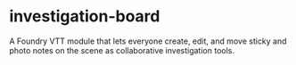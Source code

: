 # investigation-board
A Foundry VTT module that lets everyone create, edit, and move sticky and photo notes on the scene as collaborative investigation tools.
